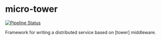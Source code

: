 # micro-tower

[![Pipeline Status](https://gitlab.com/robert-oleynik/micro-tower/badges/main/pipeline.svg)](https://gitlab.com/robert-oleynik/micro-tower/-/pipelines)

Framework for writing a distributed service based on [tower] middleware.
